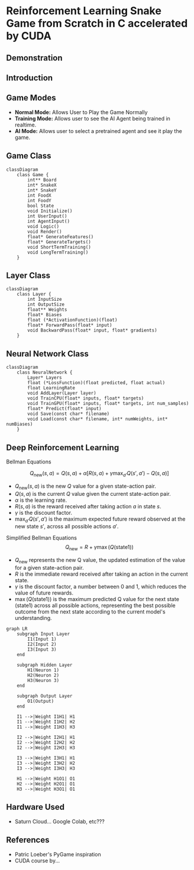 # Reinforcement Learning Snake Game from Scratch in C accelerated by CUDA

## Demonstration

## Introduction

## Game Modes
- **Normal Mode:** Allows User to Play the Game Normally
- **Training Mode:** Allows user to see the AI Agent being trained in realtime.
- **AI Mode:** Allows user to select a pretrained agent and see it play the game.

## Game Class
```mermaid
classDiagram
    class Game {
        int** Board
        int* SnakeX
        int* SnakeY
        int FoodX
        int FoodY
        bool State
        void Initialize()
        int UserInput()
        int AgentInput()
        void Logic()
        void Render()
        float* GenerateFeatures()
        float* GenerateTargets()
        void ShortTermTraining()
        void LongTermTraining()
    }
```

## Layer Class
```mermaid
classDiagram
    class Layer {
        int InputSize
        int OutputSize
        float** Weights
        float* Biases
        float (*ActivationFunction)(float)
        float* ForwardPass(float* input)
        void BackwardPass(float* input, float* gradients)
    }
```

## Neural Network Class
```mermaid
classDiagram
    class NeuralNetwork {
        Layer* Layers
        float (*LossFunction)(float predicted, float actual)
        float LearningRate
        void AddLayer(Layer layer)
        void TrainCPU(float* inputs, float* targets)
        void TrainGPU(float* inputs, float* targets, int num_samples)
        float* Predict(float* input)
        void Save(const char* filename)
        void Load(const char* filename, int* numWeights, int* numBiases)
    }
```

## Deep Reinforcement Learning
Bellman Equations

$$Q_{\text{new}}(s, a) = Q(s, a) + \alpha \left[R(s, a) + \gamma \max_{a'} Q(s', a') - Q(s, a)\right]$$

- $Q_{\text{new}}(s, a)$ is the new $Q$ value for a given state-action pair.
- $Q(s, a)$ is the current $Q$ value given the current state-action pair.
- $\alpha$ is the learning rate.
- $R(s, a)$ is the reward received after taking action $a$ in state $s$.
- $\gamma$ is the discount factor.
- $\max_{a'} Q(s', a')$ is the maximum expected future reward observed at the new state $s'$, across all possible actions $a'$.

Simplified Bellman Equations
$$Q_{\text{new}} = R + \gamma \max(Q(\text{state1}))$$

- $Q_{\text{new}}$ represents the new Q value, the updated estimation of the value for a given state-action pair.
- $R$ is the immediate reward received after taking an action in the current state.
- $\gamma$ is the discount factor, a number between 0 and 1, which reduces the value of future rewards.
- $\max(Q(\text{state1}))$ is the maximum predicted Q value for the next state (state1) across all possible actions, representing the best possible outcome from the next state according to the current model's understanding.


```mermaid
graph LR
    subgraph Input Layer
        I1(Input 1)
        I2(Input 2)
        I3(Input 3)
    end

    subgraph Hidden Layer
        H1(Neuron 1)
        H2(Neuron 2)
        H3(Neuron 3)
    end

    subgraph Output Layer
        O1(Output)
    end

    I1 -->|Weight I1H1| H1
    I1 -->|Weight I1H2| H2
    I1 -->|Weight I1H3| H3

    I2 -->|Weight I2H1| H1
    I2 -->|Weight I2H2| H2
    I2 -->|Weight I2H3| H3

    I3 -->|Weight I3H1| H1
    I3 -->|Weight I3H2| H2
    I3 -->|Weight I3H3| H3

    H1 -->|Weight H1O1| O1
    H2 -->|Weight H2O1| O1
    H3 -->|Weight H3O1| O1
```

## Hardware Used
- Saturn Cloud... Google Colab, etc???

## References
- Patric Loeber's PyGame inspiration
- CUDA course by...

